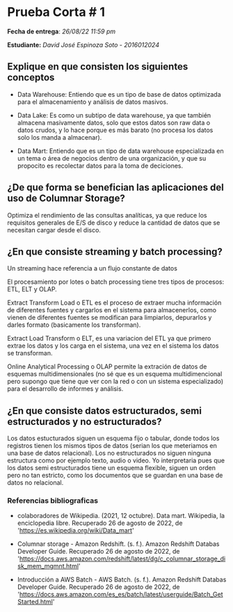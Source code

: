# Prueba Corta # 1

**Fecha de entrega**: *26/08/22 11:59 pm*

**Estudiante:** *David José Espinoza Soto - 2016012024*

## Explique en que consisten los siguientes conceptos

- Data Warehouse: Entiendo que es un tipo de base de datos optimizada para el almacenamiento y análisis de datos masivos.

- Data Lake: Es como un subtipo de data warehouse, ya que también almacena masivamente datos, solo que estos datos son raw data o datos crudos, y lo hace porque es más barato (no procesa los datos solo los manda a almacenar).

- Data Mart: Entiendo que es un tipo de data warehouse especializada en un tema o área de negocios dentro de una organización, y que su propocito es recolectar datos para la toma de deciciones.

## ¿De que forma se benefician las aplicaciones del uso de Columnar Storage?

Optimiza el rendimiento de las consultas analíticas, ya que reduce los requisitos generales de E/S de disco y reduce la cantidad de datos que se necesitan cargar desde el disco.

## ¿En que consiste streaming y batch processing?

Un streaming hace referencia a un flujo constante de datos

El procesamiento por lotes o batch processing tiene tres tipos de procesos: ETL, ELT y OLAP.

Extract Transform Load o ETL es el proceso de extraer mucha información de diferentes fuentes y cargarlos en el sistema para almacenerlos, como vienen de diferentes fuentes se modifican para limpiarlos, depurarlos y darles formato (basicamente los transforman).

Extract Load Transform o ELT, es una variacion del ETL ya que primero extrae los datos y los carga en el sistema, una vez en el sistema los datos se transforman.

Online Analytical Processing o OLAP permite la extración de datos de esquemas multidimensionales (no sé que es un esquema multidimencional pero supongo que tiene que ver con la red o con un sistema especializado) para el desarrollo de informes y análisis.

## ¿En que consiste datos estructurados, semi estructurados y no estructurados?

Los datos estucturados siguen un esquema fijo o tabular, donde todos los registros tienen los mismos tipos de datos (serian los que meteriamos en una base de datos relacional). Los no estructurados no siguen ninguna estructura como por ejemplo texto, audio o video. Yo interpretaria pues que los datos semi estructurados tiene un esquema flexible, siguen un orden pero no tan estricto, como los documentos que se  guardan en una base de datos no relacional.

### Referencias bibliograficas

- colaboradores de Wikipedia. (2021, 12 octubre). Data mart. Wikipedia, la enciclopedia libre. Recuperado 26 de agosto de 2022, de 'https://es.wikipedia.org/wiki/Data_mart'

- Columnar storage - Amazon Redshift. (s. f.). Amazon Redshift Databas Developer Guide. Recuperado 26 de agosto de 2022, de 'https://docs.aws.amazon.com/redshift/latest/dg/c_columnar_storage_disk_mem_mgmnt.html'

- Introducción a AWS Batch - AWS Batch. (s. f.). Amazon Redshift Databas Developer Guide. Recuperado 26 de agosto de 2022, de 'https://docs.aws.amazon.com/es_es/batch/latest/userguide/Batch_GetStarted.html'